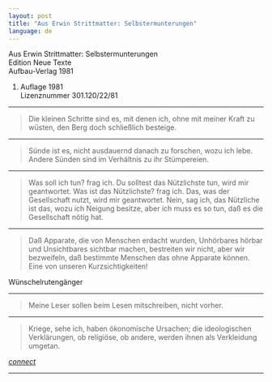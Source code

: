 ```yaml
---
layout: post
title: "Aus Erwin Strittmatter: Selbstermunterungen"
language: de
---
```


Aus Erwin Strittmatter: Selbstermunterungen  
Edition Neue Texte  
Aufbau-Verlag 1981  
1. Auflage 1981  
Lizenznummer 301.120/22/81

-------

> Die kleinen Schritte sind es, mit denen ich, ohne mit meiner Kraft zu wüsten, 
> den Berg doch schließlich besteige.

-------

> Sünde ist es, nicht ausdauernd danach zu forschen, wozu ich lebe.
> Andere Sünden sind im Verhältnis zu ihr Stümpereien.

-------

> Was soll ich tun? frag ich.
> Du solltest das Nützlichste tun, wird mir geantwortet.
> Was ist das Nützlichste? frag ich.
> Das, was der Gesellschaft nutzt, wird mir geantwortet.
> Nein, sag ich, das Nützliche ist das, wozu ich Neigung besitze, 
> aber ich muss es so tun, daß es die Gesellschaft nötig hat.

-------

> Daß Apparate, die von Menschen erdacht wurden, Unhörbares hörbar und
> Unsichtbares sichtbar machen, bestreiten wir nicht, aber wir bezweifeln,
> daß bestimmte Menschen das ohne Apparate können. 
> Eine von unseren Kurzsichtigkeiten!

Wünschelrutengänger

-------

> Meine Leser sollen beim Lesen mitschreiben, nicht vorher.

-------

> Kriege, sehe ich, haben ökonomische Ursachen; 
> die ideologischen Verklärungen, ob religiöse, ob andere, werden ihnen als
> Verkleidung umgetan.

[*connect*](https://www.youtube.com/watch?v=YwXH4hNfgPg)

-------




